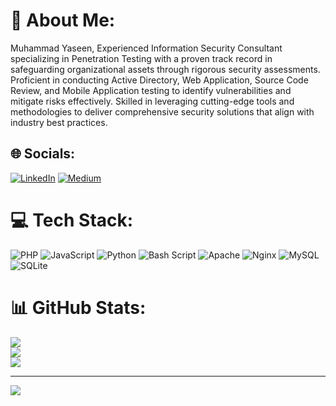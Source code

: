 # 💫 About Me:
Muhammad Yaseen, Experienced Information Security Consultant specializing in Penetration Testing with a proven track record in safeguarding organizational assets through rigorous security assessments. Proficient in conducting Active Directory, Web Application, Source Code Review, and Mobile Application testing to identify vulnerabilities and mitigate risks effectively. Skilled in leveraging cutting-edge tools and methodologies to deliver comprehensive security solutions that align with industry best practices.


## 🌐 Socials:
[![LinkedIn](https://img.shields.io/badge/LinkedIn-%230077B5.svg?logo=linkedin&logoColor=white)](https://www.linkedin.com/in/m-yaseen-525067211/) [![Medium](https://img.shields.io/badge/Medium-12100E?logo=medium&logoColor=white)](https://medium.com/@iamroot101) 

# 💻 Tech Stack:
![PHP](https://img.shields.io/badge/php-%23777BB4.svg?style=for-the-badge&logo=php&logoColor=white) ![JavaScript](https://img.shields.io/badge/javascript-%23323330.svg?style=for-the-badge&logo=javascript&logoColor=%23F7DF1E) ![Python](https://img.shields.io/badge/python-3670A0?style=for-the-badge&logo=python&logoColor=ffdd54) ![Bash Script](https://img.shields.io/badge/bash_script-%23121011.svg?style=for-the-badge&logo=gnu-bash&logoColor=white) ![Apache](https://img.shields.io/badge/apache-%23D42029.svg?style=for-the-badge&logo=apache&logoColor=white) ![Nginx](https://img.shields.io/badge/nginx-%23009639.svg?style=for-the-badge&logo=nginx&logoColor=white) ![MySQL](https://img.shields.io/badge/mysql-4479A1.svg?style=for-the-badge&logo=mysql&logoColor=white) ![SQLite](https://img.shields.io/badge/sqlite-%2307405e.svg?style=for-the-badge&logo=sqlite&logoColor=white)
# 📊 GitHub Stats:
![](https://github-readme-stats.vercel.app/api?username=iammr0ot&theme=dark&hide_border=false&include_all_commits=false&count_private=false)<br/>
![](https://github-readme-streak-stats.herokuapp.com/?user=iammr0ot&theme=dark&hide_border=false)<br/>
![](https://github-readme-stats.vercel.app/api/top-langs/?username=iammr0ot&theme=dark&hide_border=false&include_all_commits=false&count_private=false&layout=compact)

---
[![](https://visitcount.itsvg.in/api?id=iammr0ot&icon=0&color=0)](https://visitcount.itsvg.in)

<!-- Proudly created with GPRM ( https://gprm.itsvg.in ) -->
